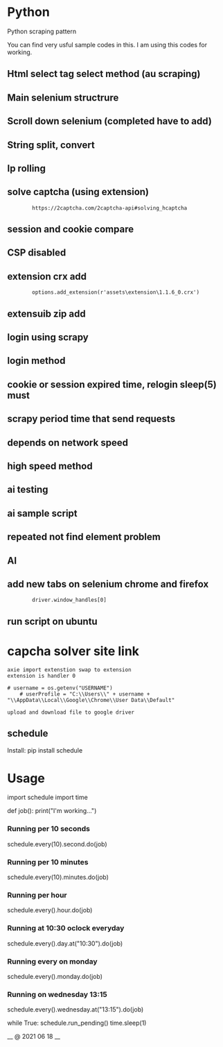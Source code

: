 # Python
Python scraping pattern

You can find very usful sample codes in this.
I am using this codes for working.
## Html select tag select method (au scraping)
## Main selenium structrure
## Scroll down selenium (completed have to add)
## String split, convert
## Ip rolling
## solve captcha (using extension)
            https://2captcha.com/2captcha-api#solving_hcaptcha
## session and cookie compare
## CSP disabled
## extension crx add
            options.add_extension(r'assets\extension\1.1.6_0.crx')
## extensuib zip add
## login using scrapy
## login method 
## cookie or session expired time, relogin  sleep(5) must
## scrapy period time that send requests
## depends on network speed
## high speed method
## ai testing
## ai sample script
## repeated not find element problem
## AI
## add new tabs on selenium chrome and firefox
            driver.window_handles[0]
## run script on ubuntu
            
   # capcha solver site link
    
    axie import extenstion swap to extension
    extension is handler 0
    
    # username = os.getenv("USERNAME")
        # userProfile = "C:\\Users\\" + username + "\\AppData\\Local\\Google\\Chrome\\User Data\\Default"
    
    upload and download file to google driver
    
## schedule
Install: 
pip install schedule


# Usage
import schedule
import time
 
def job():
    print("I'm working...")
 

### Running per 10 seconds
schedule.every(10).second.do(job)
### Running per 10 minutes
schedule.every(10).minutes.do(job)
### Running per hour
schedule.every().hour.do(job)
### Running at 10:30 oclock everyday
schedule.every().day.at("10:30").do(job)
### Running every on monday
schedule.every().monday.do(job)
### Running on wednesday 13:15
schedule.every().wednesday.at("13:15").do(job)
 

while True:
    schedule.run_pending()
    time.sleep(1)
    
__  @ 2021 06 18 __
